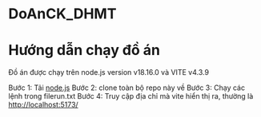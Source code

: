 # DoAnCK_DHMT
# Hướng dẫn chạy đồ án
Đồ án được chạy trên node.js version v18.16.0 và VITE v4.3.9

Bước 1: Tải [node.js](https://nodejs.org/en)
Bước 2: clone toàn bộ repo này về
Bước 3: Chạy các lệnh trong filerun.txt
Bước 4: Truy cập địa chỉ mà vite hiển thị ra, thường là [http://localhost:5173/](http://localhost:5173/)

